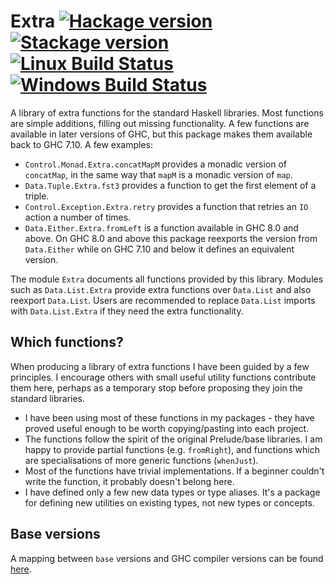 # Extra [![Hackage version](https://img.shields.io/hackage/v/extra.svg?label=Hackage)](https://hackage.haskell.org/package/extra) [![Stackage version](https://www.stackage.org/package/extra/badge/nightly?label=Stackage)](https://www.stackage.org/package/extra) [![Linux Build Status](https://img.shields.io/travis/ndmitchell/extra/master.svg?label=Linux%20build)](https://travis-ci.org/ndmitchell/extra) [![Windows Build Status](https://img.shields.io/appveyor/ci/ndmitchell/extra/master.svg?label=Windows%20build)](https://ci.appveyor.com/project/ndmitchell/extra)

A library of extra functions for the standard Haskell libraries. Most functions are simple additions, filling out missing functionality. A few functions are available in later versions of GHC, but this package makes them available back to GHC 7.10. A few examples:

* `Control.Monad.Extra.concatMapM` provides a monadic version of `concatMap`, in the same way that `mapM` is a monadic version of `map`.
* `Data.Tuple.Extra.fst3` provides a function to get the first element of a triple.
* `Control.Exception.Extra.retry` provides a function that retries an `IO` action a number of times.
* `Data.Either.Extra.fromLeft` is a function available in GHC 8.0 and above. On GHC 8.0 and above this package reexports the version from `Data.Either` while on GHC 7.10 and below it defines an equivalent version.

The module `Extra` documents all functions provided by this library. Modules such as `Data.List.Extra` provide extra functions over `Data.List` and also reexport `Data.List`. Users are recommended to replace `Data.List` imports with `Data.List.Extra` if they need the extra functionality.

## Which functions?

When producing a library of extra functions I have been guided by a few principles. I encourage others with small useful utility functions contribute them here, perhaps as a temporary stop before proposing they join the standard libraries.

* I have been using most of these functions in my packages - they have proved useful enough to be worth copying/pasting into each project.
* The functions follow the spirit of the original Prelude/base libraries. I am happy to provide partial functions (e.g. `fromRight`), and functions which are specialisations of more generic functions (`whenJust`).
* Most of the functions have trivial implementations. If a beginner couldn't write the function, it probably doesn't belong here.
* I have defined only a few new data types or type aliases. It's a package for defining new utilities on existing types, not new types or concepts.

## Base versions

A mapping between `base` versions and GHC compiler versions can be found [here](https://wiki.haskell.org/Base_package#Versions).
